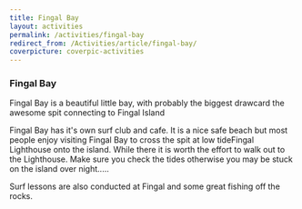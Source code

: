 ```yaml
---
title: Fingal Bay
layout: activities
permalink: /activities/fingal-bay
redirect_from: /Activities/article/fingal-bay/
coverpicture: coverpic-activities
---
```


### Fingal Bay
Fingal Bay is a beautiful little bay, with probably the biggest drawcard the awesome spit connecting to Fingal Island

Fingal Bay has it's own surf club and cafe.  It is a nice safe beach but most people enjoy visiting Fingal Bay to cross the spit at low tideFingal Lighthouse onto the island.  While there it is worth the effort to walk out to the Lighthouse.  Make sure you check the tides otherwise you may be stuck on the island over night.....

Surf lessons are also conducted at Fingal and some great fishing off the rocks.